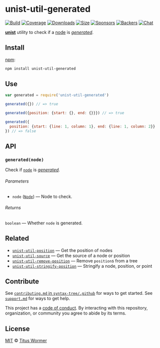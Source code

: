# unist-util-generated

[![Build][build-badge]][build]
[![Coverage][coverage-badge]][coverage]
[![Downloads][downloads-badge]][downloads]
[![Size][size-badge]][size]
[![Sponsors][sponsors-badge]][collective]
[![Backers][backers-badge]][collective]
[![Chat][chat-badge]][chat]

[**unist**][unist] utility to check if a [node][] is [*generated*][generated].

## Install

[npm][]:

```sh
npm install unist-util-generated
```

## Use

```js
var generated = require('unist-util-generated')

generated({}) // => true

generated({position: {start: {}, end: {}}}) // => true

generated({
  position: {start: {line: 1, column: 1}, end: {line: 1, column: 2}}
}) // => false
```

## API

### `generated(node)`

Check if [`node`][node] is [*generated*][generated].

###### Parameters

*   `node` ([`Node`][node]) — Node to check.

###### Returns

`boolean` — Whether `node` is generated.

## Related

*   [`unist-util-position`](https://github.com/syntax-tree/unist-util-position)
    — Get the position of nodes
*   [`unist-util-source`](https://github.com/syntax-tree/unist-util-source)
    — Get the source of a node or position
*   [`unist-util-remove-position`](https://github.com/syntax-tree/unist-util-remove-position)
    — Remove `position`s from a tree
*   [`unist-util-stringify-position`](https://github.com/syntax-tree/unist-util-stringify-position)
    — Stringify a node, position, or point

## Contribute

See [`contributing.md` in `syntax-tree/.github`][contributing] for ways to get
started.
See [`support.md`][support] for ways to get help.

This project has a [code of conduct][coc].
By interacting with this repository, organization, or community you agree to
abide by its terms.

## License

[MIT][license] © [Titus Wormer][author]

<!-- Definition -->

[build-badge]: https://img.shields.io/travis/syntax-tree/unist-util-generated.svg

[build]: https://travis-ci.org/syntax-tree/unist-util-generated

[coverage-badge]: https://img.shields.io/codecov/c/github/syntax-tree/unist-util-generated.svg

[coverage]: https://codecov.io/github/syntax-tree/unist-util-generated

[downloads-badge]: https://img.shields.io/npm/dm/unist-util-generated.svg

[downloads]: https://www.npmjs.com/package/unist-util-generated

[size-badge]: https://img.shields.io/bundlephobia/minzip/unist-util-generated.svg

[size]: https://bundlephobia.com/result?p=unist-util-generated

[sponsors-badge]: https://opencollective.com/unified/sponsors/badge.svg

[backers-badge]: https://opencollective.com/unified/backers/badge.svg

[collective]: https://opencollective.com/unified

[chat-badge]: https://img.shields.io/badge/join%20the%20community-on%20spectrum-7b16ff.svg

[chat]: https://spectrum.chat/unified/syntax-tree

[npm]: https://docs.npmjs.com/cli/install

[license]: license

[author]: https://wooorm.com

[contributing]: https://github.com/syntax-tree/.github/blob/master/contributing.md

[support]: https://github.com/syntax-tree/.github/blob/master/support.md

[coc]: https://github.com/syntax-tree/.github/blob/master/code-of-conduct.md

[unist]: https://github.com/syntax-tree/unist

[node]: https://github.com/syntax-tree/unist#node

[generated]: https://github.com/syntax-tree/unist#generated
